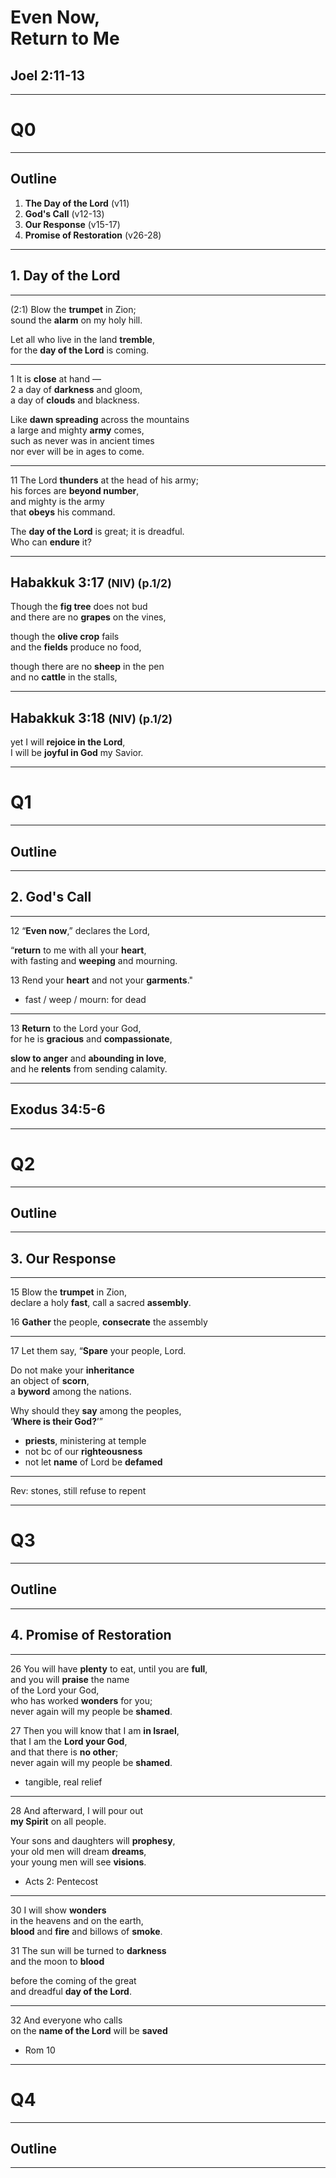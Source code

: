 <!-- .slide: data-background-image="static/bg/unsplash-Jztmx9yqjBw-stars.jpg" -->
# Even Now, <br/> Return to Me
## Joel 2:11-13

---
<!-- .slide: class="Q" data-background="white" -->
# Q0

---
<!-- .slide: data-background-image="static/bg/unsplash-Jztmx9yqjBw-stars.jpg" -->
## Outline
1. **The Day of the Lord** <span class="hl2">(v11)</span>
2. **God's Call** <span class="hl2">(v12-13)</span>
3. **Our Response** <span class="hl2">(v15-17)</span>
4. **Promise of Restoration** <span class="hl2">(v26-28)</span>

---
## 1. Day of the Lord

---
<span class="hl2">(2:1)</span>
Blow the **trumpet** in Zion; <br/>
sound the **alarm** on my holy hill.

Let all who live in the land **tremble**, <br/>
for the **day of the Lord** is coming.

---
<span class="hl2">1</span>
It is **close** at hand — <br/>
<span class="hl2">2</span>
a day of **darkness** and gloom, <br/>
a day of **clouds** and blackness.

Like **dawn spreading** across the mountains <br/>
a large and mighty **army** comes, <br/>
such as never was in ancient times <br/>
nor ever will be in ages to come.

---
<span class="hl2">11</span>
The Lord **thunders** at the head of his army; <br/>
his forces are **beyond number**, <br/>
and mighty is the army <br/>
that **obeys** his command.

The **day of the Lord** is great; it is dreadful. <br/>
Who can **endure** it?

---
## Habakkuk 3:17 <small>(NIV) (p.1/2)</small>
Though the **fig tree** does not bud <br/>
and there are no **grapes** on the vines,

though the **olive crop** fails <br/>
and the **fields** produce no food,

though there are no **sheep** in the pen <br/>
and no **cattle** in the stalls,

---
## Habakkuk 3:18 <small>(NIV) (p.1/2)</small>
yet I will **rejoice in the Lord**, <br/>
I will be **joyful in God** my Savior.

---
<!-- .slide: class="Q" data-background="white" -->
# Q1

---
<!-- .slide: data-background-image="static/bg/unsplash-Jztmx9yqjBw-stars.jpg" -->
## Outline

---
## 2. God's Call

---
<span class="hl2">12</span>
“**Even now**,” declares the Lord,

“**return** to me with all your **heart**, <br/>
with fasting and **weeping** and mourning.

<span class="hl2">13</span>
Rend your **heart** and not your **garments**."

>>>
+ fast / weep / mourn: for dead

---
<span class="hl2">13</span>
**Return** to the Lord your God, <br/>
for he is **gracious** and **compassionate**,

**slow to anger** and **abounding in love**, <br/>
and he **relents** from sending calamity.

---
## Exodus 34:5-6

---
<!-- .slide: class="Q" data-background="white" -->
# Q2

---
<!-- .slide: data-background-image="static/bg/unsplash-Jztmx9yqjBw-stars.jpg" -->
## Outline

---
## 3. Our Response

---
<span class="hl2">15</span>
Blow the **trumpet** in Zion, <br/>
declare a holy **fast**, call a sacred **assembly**.

<span class="hl2">16</span>
**Gather** the people, **consecrate** the assembly

---
<span class="hl2">17</span>
Let them say, “**Spare** your people, Lord.

Do not make your **inheritance** <br/>
an object of **scorn**, <br/>
a **byword** among the nations.

Why should they **say** among the peoples, <br/>
‘**Where is their God?**’”

>>>
+ **priests**, ministering at temple
+ not bc of our **righteousness**
+ not let **name** of Lord be **defamed**

---
Rev: stones, still refuse to repent

---
<!-- .slide: class="Q" data-background="white" -->
# Q3

---
<!-- .slide: data-background-image="static/bg/unsplash-Jztmx9yqjBw-stars.jpg" -->
## Outline

---
## 4. Promise of Restoration

---
<span class="hl2">26</span>
You will have **plenty** to eat, until you are **full**, <br/>
and you will **praise** the name <br/>
of the Lord your God, <br/>
who has worked **wonders** for you; <br/>
never again will my people be **shamed**.

<span class="hl2">27</span>
Then you will know that I am **in Israel**, <br/>
that I am the **Lord your God**, <br/>
and that there is **no other**; <br/>
never again will my people be **shamed**.

>>>
+ tangible, real relief

---
<span class="hl2">28</span>
And afterward, I will pour out <br/>
**my Spirit** on all people.

Your sons and daughters will **prophesy**, <br/>
your old men will dream **dreams**, <br/>
your young men will see **visions**.

>>>
+ Acts 2: Pentecost

---
<span class="hl2">30</span>
I will show **wonders** <br/>
in the heavens and on the earth, <br/>
**blood** and **fire** and billows of **smoke**.

<span class="hl2">31</span>
The sun will be turned to **darkness** <br/>
and the moon to **blood**

before the coming of the great <br/>
and dreadful **day of the Lord**.

---
<span class="hl2">32</span>
And everyone who calls <br/>
on the **name of the Lord** will be **saved**

>>> 
+ Rom 10

---
<!-- .slide: class="Q" data-background="white" -->
# Q4

---
<!-- .slide: data-background-image="static/bg/unsplash-Jztmx9yqjBw-stars.jpg" -->
## Outline

---
<!-- .slide: data-background-image="static/bg/unsplash-Jztmx9yqjBw-stars.jpg" class="empty" -->
